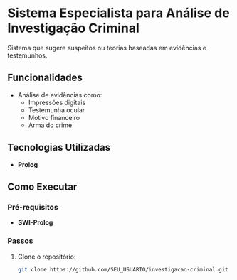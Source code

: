 # Sistema Especialista para Análise de Investigação Criminal

Sistema que sugere suspeitos ou teorias baseadas em evidências e testemunhos.

## Funcionalidades

- Análise de evidências como:
  - Impressões digitais
  - Testemunha ocular
  - Motivo financeiro
  - Arma do crime

## Tecnologias Utilizadas

- **Prolog**

## Como Executar

### Pré-requisitos

- **SWI-Prolog**

### Passos

1. Clone o repositório:
   ```bash
   git clone https://github.com/SEU_USUARIO/investigacao-criminal.git
